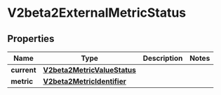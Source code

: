 

# V2beta2ExternalMetricStatus

## Properties

Name | Type | Description | Notes
------------ | ------------- | ------------- | -------------
**current** | [**V2beta2MetricValueStatus**](V2beta2MetricValueStatus.md) |  | 
**metric** | [**V2beta2MetricIdentifier**](V2beta2MetricIdentifier.md) |  | 



